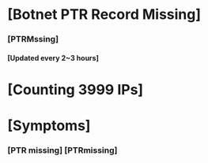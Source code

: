 # [Botnet PTR Record Missing]
### [PTRMssing]
#### [Updated every 2~3 hours]

# [Counting 3999 IPs]

# [Symptoms] 
###   [PTR missing] [PTRmissing]
